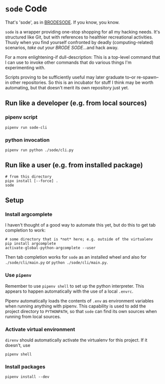 # `sode` Code

That's 'sode', as in [BRODESODE](https://youtu.be/Cx8sl2uC46A?si=6hLK3-kPXTf-7owI).  If you know,
you know.

`sode` is a wrapper providing one-stop shopping for all my hacking needs.  It's structured like Git,
but with references to healthier recreational activities.  Thusly when you find yourself confronted
by deadly (computing-related) scenarios, _take out your BRODE SODE_...and hack away.

For a more enlightening-if dull-description: This is a top-level command that I can use to invoke
other commands that do various things I'm experimenting with.

Scripts proving to be sufficiently useful may later graduate to–or re-spawn–in other repositories.
So this is an incubator for stuff I think may be worth automating, but that doesn't merit its own
repository just yet.

## Run like a developer (e.g. from local sources)

### pipenv script

```shell
pipenv run sode-cli
```

### python invocation

```shell
pipenv run python ./sode/cli.py
```

## Run like a user (e.g. from installed package)

```shell
# from this directory
pipx install [--force] .
sode
```

## Setup

### Install argcomplete

I haven't thought of a good way to automate this yet, but do this to get tab completion to work:

```shell
# some directory that is *not* here; e.g. outside of the virtualenv
pip install argcomplete
activate-global-python-argcomplete --user
```

Then tab completion works for `sode` as an installed wheel and also for `./sode/cli/main.py` or
`python ./sode/cli/main.py`.

### Use `pipenv`

Remember to use `pipenv shell` to set up the python interpreter.  This appears to happen
automatically with the use of a local `.envrc`.

Pipenv automatically loads the contents of `.env` as environment variables when running anything
with pipenv.  This capability is used to add the project directory to `PYTHONPATH`, so that `sode`
can find its own sources when running from local sources.

### Activate virtual environment

`direnv` should automatically activate the virtualenv for this project.  If it doesn't, use

```shell
pipenv shell
```

### Install packages

```shell
pipenv install --dev
```
